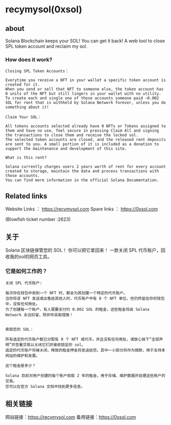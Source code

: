 # recymysol(0xsol)

## about
Solana Blockchain keeps your SOL!
You can get it back!
A web tool to close SPL token account and reclaim my sol.






### How does it work?

```
Closing SPL Token Accounts：

Everytime you receive a NFT in your wallet a specific token account is created for it.
When you send or sell that NFT to someone else, the token account has 0 units of the NFT but still lingers in your wallet with no utility.
To create each and single one of those accounts someone paid ~0.002 SOL for rent that is withheld by Solana Network forever, unless you do something about it!

Claim Your SOL：

All tokens accounts selected already have 0 NFTs or Tokens assigned to them and have no use, feel secure in pressing Claim All and signing the transactions to close them and receive the locked sol.
The selected token accounts are closed, and the released rent deposits are sent to you. A small portion of it is included as a donation to support the maintenance and development of this site.

What is this rent?

Solana currently charges users 2 years worth of rent for every account created to storage, maintain the data and process transactions with those accounts.
You can find more information in the official Solana Documentation.
```


## Related links

Website Links ： https://recymysol.com
Spare links ： https://0xsol.com

(Blowfish ticket number :2623)



## 关于
Solana 区块链保管您的 SOL！
你可以把它拿回来！
一款关闭 SPL 代币账户，回收我的sol的网页工具。



### 它是如何工作的？

```
关闭 SPL 代币账户:

每次你在钱包中收到一个 NFT 时，都会为其创建一个特定的代币账户。
当你将该 NFT 发送或出售给其他人时，代币账户中有 0 个 NFT 单位，但仍然留在你的钱包中，没有任何用处。
为了创建每一个帐户，有人需要支付约 0.002 SOL 的租金，这些租金将由 Solana Network 永远扣留，除非你采取措施！


索取您的 SOL：

所有选定的代币账户都已分配有 0 个 NFT 或代币，并且没有任何用处，请放心按下“全部声明”并签署交易以关闭它们并接收锁定的 sol。
选定的代币账户将被关闭，释放的租金押金将发送给您。其中一小部分将作为捐款，用于支持本网站的维护和发展。

这个租金是多少？

Solana 目前对用户创建的每个账户收取 2 年的租金，用于存储、维护数据并处理这些账户的交易。
您可以在官方 Solana 文档中找到更多信息。
```


## 相关链接

网站链接：https://recymysol.com
备用链接：https://0xsol.com

